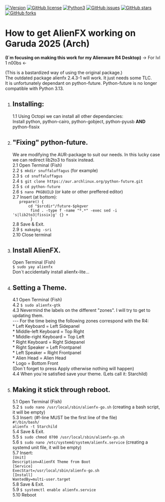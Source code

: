 [![Version](https://img.shields.io/badge/version-2.4.3-red.svg)]() [![GitHub license](https://img.shields.io/github/license/trackmastersteve/alienfx.svg)](https://github.com/trackmastersteve/alienfx/tree/2.1.x/LICENSE) [![Python3](https://img.shields.io/badge/python-3.13-green.svg)]() [![GitHub issues](https://img.shields.io/github/issues/trackmastersteve/alienfx.svg)](https://github.com/trackmastersteve/alienfx/issues) [![GitHub stars](https://img.shields.io/github/stars/trackmastersteve/alienfx.svg)](https://github.com/trackmastersteve/alienfx/stargazers)  [![GitHub forks](https://img.shields.io/github/forks/trackmastersteve/alienfx.svg)](https://github.com/trackmastersteve/alienfx/network)
# How to get AlienFX working on Garuda 2025 (Arch)
**(I´m focusing on making this work for my Alienware R4 Desktop)**
-> For lvl 1 n00bs <-

(This is a bastardized way of using the original package.)<br>
The outdated package alienfx 2.4.3-1 will work. It just needs some TLC.<br>
It is unfortunately dependant on python-future. Python-future is no longer compatible
with Python 3.13.

1.  ## Installing:
        
    1.1     Using Octopi we can install all other dependancies:<br>
            Install python, python-cairo, python-gobject, python-pyusb **AND** python-fissix<br>

 2.  ## "Fixing" python-future.
        We are modifying the AUR-package to suit our needs. In this lucky case we can
        redirect lib2to3 to fissix instead.<br>
    2.1     Open Terminal (Fish)<br>
    2.2     ``$ mkdir snuffaluffagus`` (for example)<br>
    2.3     ``$ cd snuffaluffagus``<br>
    2.4     ``$ git clone https://aur.archlinux.org/python-future.git``<br>
    2.5     ``$ cd python-future``<br>
    2.6     ``$ nano PKGBUILD`` (or kate or other preffered editor)<br>
    2.7     Insert (at bottom):<br>
            ``   prepare() {``<br>
            ``       cd "$srcdir"/future-$pkgver``<br>
            ``        find . -type f -name "*.*" -exec sed -i 's|lib2to3|fissix|g' {} +``<br>
            ``        }``<br>
    2.8     Save & Exit.<br>
    2.9     ``$ makepkg -sri``<br>
    2.10    Close terminal<br>

 3.  ## Install AlienFX.
        Open Terminal (Fish)<br>
        ``$ sudo yay alienfx``<br>
        Don´t accidentally install alienfx-lite...<br>
    
 4.  ## Setting a Theme.
     4.1     Open Terminal (Fish)<br>
     4.2     ``$ sudo alienfx-gtk``<br>
     4.3     Nevermind the labels on the different "zones". I will try to get to updating them.<br>
                 --- For the time being the following zones correspond with the R4:<br>
                 * Left Keyboard = Left Sidepanel<br>
                 * Middle-left Keyboard = Top Right<br>
                 * Middle-right Keyboard = Top Left<br>
                 * Right Keyboard = Right Sidepanel<br>
                 * Right Speaker = Left Frontpanel<br>
                 * Left Speaker = Right Frontpanel<br>
                 * Alien Head = Alien Head<br>
                 * Logo = Bottom Front<br>
                 (Don´t forget to press Apply otherwise nothing will happen)<br>
     4.4     When you´re satisfied save your theme. (Lets call it: Starchild)<br>

 6.  ## Making it stick through reboot.
     5.1     Open Terminal (Fish)<br>
     5.2     ``$ sudo nano /usr/local/sbin/alienfx-go.sh`` (creating a bash script, it will be empty)<br>
     5.3     Insert:             (#!-line MUST be the first line of the file)<br>
                ``#!/bin/bash/``<br>
                ``alienfx -t Starchild``<br>
     5.4     Save & Exit.<br>
     5.5     ``$ sudo chmod 0700 /usr/local/sbin/alienfx-go.sh``<br>
     5.6     ``$ sudo nano /etc/systemd/system/alienfx.service``  (creating a systemd unit file, it will be empty)<br>
     5.7     Insert:<br>
                ``[Unit]``<br>
                ``Description=AlienFX Theme from Boot``<br>
                ``[Service]``<br>
                ``ExecStart=/usr/local/sbin/alienfx-go.sh``<br>
                ``[Install]``<br>
                ``WantedBy=multi-user.target``<br>
     5.8     Save & Exit.<br>
    5.9     ``$ systemctl enable alienfx.service``<br>
    5.10    Reboot<br>
